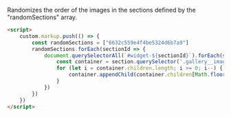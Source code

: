 Randomizes the order of the images in the sections defined by the "randomSections" array.

```html
<script>
	custom.markup.push(() => {
		const randomSections = ["6632c559e4f4be5324d6b7a9"]
		randomSections.forEach(sectionId => {
			document.querySelectorAll(`#widget-${sectionId}`).forEach(section => {
				const container = section.querySelector('.gallery__images')
				for (let i = container.children.length; i >= 0; i--) {
					container.appendChild(container.children[Math.floor(Math.random() * i)])
				}
			})
		})
	})
</script>
```
